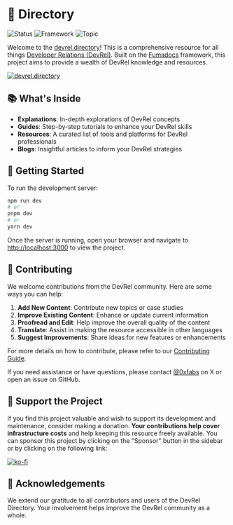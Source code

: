# 🚀  Directory

![Status](https://img.shields.io/badge/Status-In%20Development-yellow)
![Framework](https://img.shields.io/badge/Framework-Fumadocs-blue)
![Topic](https://img.shields.io/badge/Topic-Developer%20Relations-green)

Welcome to the [devrel.directory](https://devrel.directory)! This is a comprehensive resource for all things [Developer Relations (DevRel)](https://en.wikipedia.org/wiki/Developer_relations). Built on the [Fumadocs](https://github.com/fuma-nama/fumadocs) framework, this project aims to provide a wealth of DevRel knowledge and resources.

[![devrel.directory](https://github.com/user-attachments/assets/0b4802f5-2ea3-4db2-a534-a7cdeb984d50)](https://devrel.directory)

## 📚 What's Inside

- **Explanations**: In-depth explorations of DevRel concepts
- **Guides**: Step-by-step tutorials to enhance your DevRel skills
- **Resources**: A curated list of tools and platforms for DevRel professionals
- **Blogs**: Insightful articles to inform your DevRel strategies

## 🏁 Getting Started

To run the development server:

```bash
npm run dev
# or
pnpm dev
# or
yarn dev
```

Once the server is running, open your browser and navigate to <http://localhost:3000> to view the project.

## 🤝 Contributing

We welcome contributions from the DevRel community. Here are some ways you can help:

1. **Add New Content**: Contribute new topics or case studies
2. **Improve Existing Content**: Enhance or update current information
3. **Proofread and Edit**: Help improve the overall quality of the content
4. **Translate**: Assist in making the resource accessible in other languages
5. **Suggest Improvements**: Share ideas for new features or enhancements

For more details on how to contribute, please refer to our [Contributing Guide](content/docs/additional-resources/contributing.mdx).

If you need assistance or have questions, please contact [@0xfabs](https://x.com/0xfabs) on X or open an issue on GitHub.

## 💖 Support the Project

If you find this project valuable and wish to support its development and maintenance, consider making a donation. **Your contributions help cover infrastructure costs** and help keeping this resource freely available.
You can sponsor this project by clicking on the "Sponsor" button in the sidebar or by clicking on the following link:

[![ko-fi](https://ko-fi.com/img/githubbutton_sm.svg)](https://ko-fi.com/L4L6154CZH)

## 🙏 Acknowledgements

We extend our gratitude to all contributors and users of the DevRel Directory. Your involvement helps improve the DevRel community as a whole.
